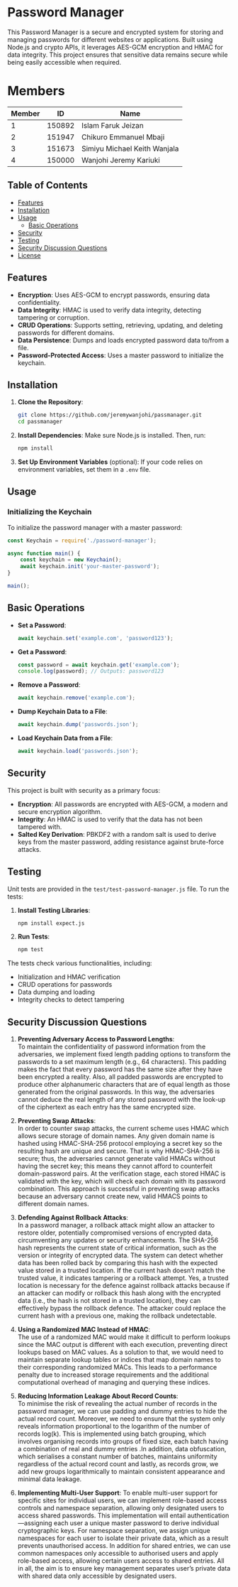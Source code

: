 

# Password Manager

This Password Manager is a secure and encrypted system for storing and managing passwords for different websites or applications. Built using Node.js and crypto APIs, it leverages AES-GCM encryption and HMAC for data integrity. This project ensures that sensitive data remains secure while being easily accessible when required.

# Members

| Member | ID     | Name                          |
|--------|--------|-------------------------------|
| 1      | 150892 | Islam Faruk Jeizan            |
| 2      | 151947 | Chikuro Emmanuel Mbaji        |
| 3      | 151673 | Simiyu Michael Keith Wanjala  |
| 4      | 150000 | Wanjohi Jeremy Kariuki        |


## Table of Contents
- [Features](#features)
- [Installation](#installation)
- [Usage](#usage)
  - [Basic Operations](#basic-operations)
- [Security](#security)
- [Testing](#testing)
- [Security Discussion Questions](#security-discussion-questions)
- [License](#license)

## Features

- **Encryption**: Uses AES-GCM to encrypt passwords, ensuring data confidentiality.
- **Data Integrity**: HMAC is used to verify data integrity, detecting tampering or corruption.
- **CRUD Operations**: Supports setting, retrieving, updating, and deleting passwords for different domains.
- **Data Persistence**: Dumps and loads encrypted password data to/from a file.
- **Password-Protected Access**: Uses a master password to initialize the keychain.

## Installation

1. **Clone the Repository**:
    ```bash
    git clone https://github.com/jeremywanjohi/passmanager.git
    cd passmanager
    ```

2. **Install Dependencies**: Make sure Node.js is installed. Then, run:
    ```bash
    npm install
    ```

3. **Set Up Environment Variables** (optional): If your code relies on environment variables, set them in a `.env` file.

## Usage

### Initializing the Keychain

To initialize the password manager with a master password:
```javascript
const Keychain = require('./password-manager');

async function main() {
    const keychain = new Keychain();
    await keychain.init('your-master-password');
}

main();

```

## Basic Operations

- **Set a Password**:
    ```javascript
    await keychain.set('example.com', 'password123');
    ```

- **Get a Password**:
    ```javascript
    const password = await keychain.get('example.com');
    console.log(password); // Outputs: password123
    ```

- **Remove a Password**:
    ```javascript
    await keychain.remove('example.com');
    ```

- **Dump Keychain Data to a File**:
    ```javascript
    await keychain.dump('passwords.json');
    ```

- **Load Keychain Data from a File**:
    ```javascript
    await keychain.load('passwords.json');
    ```

## Security

This project is built with security as a primary focus:

- **Encryption**: All passwords are encrypted with AES-GCM, a modern and secure encryption algorithm.
- **Integrity**: An HMAC is used to verify that the data has not been tampered with.
- **Salted Key Derivation**: PBKDF2 with a random salt is used to derive keys from the master password, adding resistance against brute-force attacks.

## Testing

Unit tests are provided in the `test/test-password-manager.js` file. To run the tests:

1. **Install Testing Libraries**:
    ```bash
    npm install expect.js
    ```

2. **Run Tests**:
    ```bash
    npm test
    ```

The tests check various functionalities, including:

- Initialization and HMAC verification
- CRUD operations for passwords
- Data dumping and loading
- Integrity checks to detect tampering

## Security Discussion Questions

1. **Preventing Adversary Access to Password Lengths**:  
   To maintain the confidentiality of password information from the adversaries, we implement fixed length padding options to transform the passwords to a set maximum length (e.g., 64 characters). This padding makes the fact that every password has the same size after they have been encrypted a reality. Also, all padded passwords are encrypted to produce other alphanumeric characters that are of equal length as those generated from the original passwords. In this way, the adversaries cannot deduce the real length of any stored password with the look-up of the ciphertext as each entry has the same encrypted size.


2. **Preventing Swap Attacks**:  
  In order to counter swap attacks, the current scheme uses HMAC which allows secure storage of domain names. Any given domain name is hashed using HMAC-SHA-256 protocol employing a secret key so the resulting hash are unique and secure. That is why HMAC-SHA-256 is secure; thus, the adversaries cannot generate valid HMACs without having the secret key; this means they cannot afford to counterfeit domain-password pairs. At the verification stage, each stored HMAC is validated with the key, which will check each domain with its password combination. This approach is successful in preventing swap attacks because an adversary cannot create new, valid HMACS points to different domain names.


3. **Defending Against Rollback Attacks**:  
  In a password manager, a rollback attack might allow an attacker to restore older, potentially compromised versions of encrypted data, circumventing any updates or security enhancements. The SHA-256 hash represents the current state of critical information, such as the version or integrity of encrypted data. The system can detect whether data has been rolled back by comparing this hash with the expected value stored in a trusted location. If the current hash doesn’t match the trusted value, it indicates tampering or a rollback attempt.
Yes, a trusted location is necessary for the defence against rollback attacks because if an attacker can modify or rollback this hash along with the encrypted data (i.e., the hash is not stored in a trusted location), they can effectively bypass the rollback defence. The attacker could replace the current hash with a previous one, making the rollback undetectable.

4. **Using a Randomized MAC Instead of HMAC**:  
   The use of a randomized MAC would make it difficult to perform lookups since the MAC output is different with each execution, preventing direct lookups based on MAC values. As a solution to that, we would need to maintain separate lookup tables or indices that map domain names to their corresponding randomized MACs. This leads to a performance penalty due to increased storage requirements and the additional computational overhead of managing and querying these indices.

5. **Reducing Information Leakage About Record Counts**:  
  To minimise the risk of revealing the actual number of records in the password manager, we can use padding and dummy entries to hide the actual record count. Moreover, we need to ensure that the system only reveals information proportional to the logarithm of the number of records log(k). This is implemented using batch grouping, which involves organising records into groups of fixed size, each batch having a combination of real and dummy entries .In addition, data obfuscation, which serialises a constant number of batches, maintains uniformity regardless of the actual record count and lastly, as records grow, we add new groups logarithmically to maintain consistent appearance and minimal data leakage.

6. **Implementing Multi-User Support**:
   To enable multi-user support for specific sites for individual users, we can implement role-based access controls and namespace separation, allowing only designated users to access shared passwords. This implementation will entail authentication—assigning each user a unique master password to derive individual cryptographic keys. For namespace separation, we assign unique namespaces for each user to isolate their private data, which as a result prevents unauthorised access. In addition for shared entries, we can use common namespaces only accessible to authorised users and apply role-based access, allowing certain users access to shared entries. All in all, the aim is to ensure key management separates user’s private data with shared data only accessible by designated users.

  
